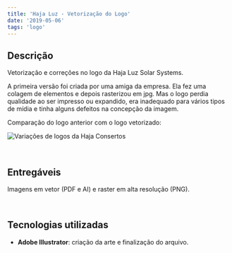 ```yaml
---
title: 'Haja Luz - Vetorização do Logo'
date: '2019-05-06'
tags: 'logo'
---
```


## Descrição

Vetorização e correções no logo da Haja Luz Solar Systems.

A primeira versão foi criada por uma amiga da empresa. Ela fez uma colagem de elementos e depois rasterizou em jpg. Mas o logo perdia qualidade ao ser impresso ou expandido, era inadequado para vários tipos de mídia e tinha alguns defeitos na concepção da imagem.

Comparação do logo anterior com o logo vetorizado:

<img class="img-thumbnail rounded mx-auto d-block" src="/images/jobs_images/haja-luz-vetorizacao-do-logo_1.jpg" alt="Variações de logos da Haja Consertos"></img>

<br/>

## Entregáveis
Imagens em vetor (PDF e AI) e raster em alta resolução (PNG).

<br/>

## Tecnologias utilizadas
- **Adobe Illustrator**: criação da arte e finalização do arquivo.